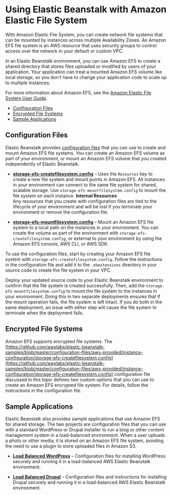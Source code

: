 # Using Elastic Beanstalk with Amazon Elastic File System<a name="services-efs"></a>

With Amazon Elastic File System, you can create network file systems that can be mounted by instances across multiple Availability Zones\. An Amazon EFS file system is an AWS resource that uses security groups to control access over the network in your default or custom VPC\.

In an Elastic Beanstalk environment, you can use Amazon EFS to create a shared directory that stores files uploaded or modified by users of your application\. Your application can treat a mounted Amazon EFS volume like local storage, so you don't have to change your application code to scale up to multiple instances\.

For more information about Amazon EFS, see the [Amazon Elastic File System User Guide](http://docs.aws.amazon.com/efs/latest/ug/)\.


+ [Configuration Files](#services-efs-configs)
+ [Encrypted File Systems](#services-efs-encrypted)
+ [Sample Applications](#services-efs-samples)

## Configuration Files<a name="services-efs-configs"></a>

Elastic Beanstalk provides [configuration files](ebextensions.md) that you can use to create and mount Amazon EFS file systems\. You can create an Amazon EFS volume as part of your environment, or mount an Amazon EFS volume that you created independently of Elastic Beanstalk\.

+ **[storage\-efs\-createfilesystem\.config](https://github.com/awslabs/elastic-beanstalk-samples/blob/master/configuration-files/aws-provided/instance-configuration/storage-efs-createfilesystem.config)** – Uses the `Resources` key to create a new file system and mount points in Amazon EFS\. All instances in your environment can connect to the same file system for shared, scalable storage\. Use `storage-efs-mountfilesystem.config` to mount the file system on each instance\.
**Internal Resources**  
Any resources that you create with configuration files are tied to the lifecycle of your environment and will be lost if you terminate your environment or remove the configuration file\.

+ **[storage\-efs\-mountfilesystem\.config](https://github.com/awslabs/elastic-beanstalk-samples/blob/master/configuration-files/aws-provided/instance-configuration/storage-efs-mountfilesystem.config)** – Mount an Amazon EFS file system to a local path on the instances in your environment\. You can create the volume as part of the environment with `storage-efs-createfilesystem.config`, or external to your environment by using the Amazon EFS console, AWS CLI, or AWS SDK\.

To use the configuration files, start by creating your Amazon EFS file system with `storage-efs-createfilesystem.config`\. Follow the instructions in the configuration file and add it to the `.ebextensions` directory in your source code to create the file system in your VPC\.

Deploy your updated source code to your Elastic Beanstalk environment to confirm that the file system is created successfully\. Then, add the `storage-efs-mountfilesystem.config` to mount the file system to the instances in your environment\. Doing this in two separate deployments ensures that if the mount operation fails, the file system is left intact\. If you do both in the same deployment, an issue with either step will cause the file system to terminate when the deployment fails\.

## Encrypted File Systems<a name="services-efs-encrypted"></a>

Amazon EFS supports encrypted file systems\. The [https://github.com/awslabs/elastic-beanstalk-samples/blob/master/configuration-files/aws-provided/instance-configuration/storage-efs-createfilesystem.config](https://github.com/awslabs/elastic-beanstalk-samples/blob/master/configuration-files/aws-provided/instance-configuration/storage-efs-createfilesystem.config) configuration file discussed in this topic defines two custom options that you can use to create an Amazon EFS encrypted file system\. For details, follow the instructions in the configuration file\.

## Sample Applications<a name="services-efs-samples"></a>

Elastic Beanstalk also provides sample applications that use Amazon EFS for shared storage\. The two projects are configuration files that you can use with a standard WordPress or Drupal installer to run a blog or other content management system in a load\-balanced environment\. When a user uploads a photo or other media, it is stored on an Amazon EFS file system, avoiding the need to use a plugin to store uploaded files in Amazon S3\.

+ **[Load Balanced WordPress](https://github.com/awslabs/eb-php-wordpress)** – Configuration files for installing WordPress securely and running it in a load\-balanced AWS Elastic Beanstalk environment\.

+ **[Load Balanced Drupal](https://github.com/awslabs/eb-php-drupal)** – Configuration files and instructions for installing Drupal securely and running it in a load\-balanced AWS Elastic Beanstalk environment\. 